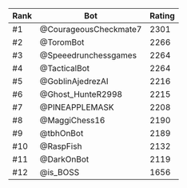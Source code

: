 Rank|Bot|Rating
---|---|---
#1|@CourageousCheckmate7|2301
#2|@ToromBot|2266
#3|@Speeedrunchessgames|2264
#4|@TacticalBot|2264
#5|@GoblinAjedrezAI|2216
#6|@Ghost_HunteR2998|2215
#7|@PINEAPPLEMASK|2208
#8|@MaggiChess16|2190
#9|@tbhOnBot|2189
#10|@RaspFish|2132
#11|@DarkOnBot|2119
#12|@is_BOSS|1656
